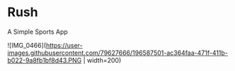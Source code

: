 # Rush 
A Simple Sports App

![IMG_0466](https://user-images.githubusercontent.com/79627666/196587501-ac364faa-471f-411b-b022-9a8fb1bf8d43.PNG | width=200)
